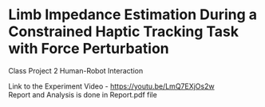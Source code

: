 # Limb Impedance Estimation During a Constrained Haptic Tracking Task with Force Perturbation
Class Project 2 Human-Robot Interaction

Link to the Experiment Video - https://youtu.be/LmQ7EXjOs2w
<br>Report and Analysis is done in Report.pdf file
